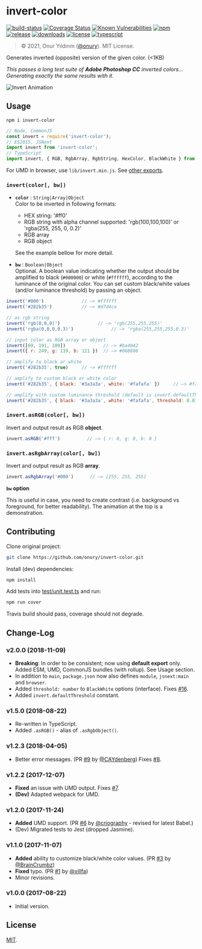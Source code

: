 # invert-color
 
[![build-status](https://img.shields.io/travis/onury/invert-color.svg?branch=master&style=flat-square)](https://travis-ci.org/onury/invert-color)
[![Coverage Status](https://coveralls.io/repos/github/onury/invert-color/badge.svg?branch=master&style=flat-square)](https://coveralls.io/github/onury/invert-color?branch=master)
[![Known Vulnerabilities](https://snyk.io/test/github/onury/invert-color/badge.svg?style=flat-square)](https://snyk.io/test/github/onury/invert-color)
[![npm](http://img.shields.io/npm/v/invert-color.svg?style=flat-square)](https://www.npmjs.com/package/invert-color)
[![release](https://img.shields.io/github/release/onury/invert-color.svg?style=flat-square)](https://github.com/onury/invert-color)
[![downloads](http://img.shields.io/npm/dm/invert-color.svg?style=flat-square)](https://www.npmjs.com/package/invert-color)
[![license](http://img.shields.io/npm/l/invert-color.svg?style=flat-square)](https://github.com/onury/invert-color/blob/master/LICENSE) 
[![typescript](https://img.shields.io/badge/written%20in-%20TypeScript%20-6575ff.svg?style=flat-square)](https://www.typescriptlang.org)   

> © 2021, Onur Yıldırım ([@onury](https://github.com/onury)). MIT License.

Generates inverted (opposite) version of the given color. (<1KB)

_This passes a long test suite of **Adobe Photoshop CC** inverted colors...   
Generating exactly the same results with it._

![Invert Animation](https://github.com/onury/invert-color/blob/master/test/anim/invert-animation.gif?raw=true)

## Usage

`npm i invert-color`

```js
// Node, CommonJS
const invert = require('invert-color');
// ES2015, JSNext
import invert from 'invert-color';
// TypeScript
import invert, { RGB, RgbArray, RgbString, HexColor, BlackWhite } from 'invert-color';
```
For UMD in browser, use `lib/invert.min.js`.
See [other exports](https://github.com/onury/invert-color/tree/master/lib).

### `invert(color[, bw])`

- **`color`** : `String|Array|Object`  
    Color to be inverted in following formats:
    
    * HEX string: '#ff0'
    * RGB string with alpha channel supported: 'rgb(100,100,100)' or 'rgba(255, 255, 0, 0.2)'
    * RGB array
    * RGB object
  
  See the example bellow for more detail.

- **`bw`** : `Boolean|Object`  
Optional. A boolean value indicating whether the output should be amplified to black (`#000000`) or white (`#ffffff`), according to the luminance of the original color. You can set custom black/white values (and/or luminance threshold) by passing an object.  


```js
invert('#000')              // —> #ffffff
invert('#282b35')           // —> #d7d4ca

// as rgb string
invert('rgb(0,0,0)')              // —> 'rgb(255,255,255)'
invert('rgba(0,0,0,0.3)')              // —> 'rgba(255,255,255,0.3)'

// input color as RGB array or object
invert([69, 191, 189])              // —> #ba4042
invert({ r: 249, g: 119, b: 121 })  // —> #068886

// amplify to black or white
invert('#282b35', true)     // —> #ffffff

// amplify to custom black or white color
invert('#282b35', { black: '#3a3a3a', white: '#fafafa' })     // —> #fafafa

// amplify with custom luminance threshold (default is invert.defaultThreshold = ~0.179)
invert('#282b35', { black: '#3a3a3a', white: '#fafafa', threshold: 0.01 })     // —> #3a3a3a
```

### `invert.asRGB(color[, bw])`
Invert and output result as RGB **object**.

```js
invert.asRGB('#fff')          // —> { r: 0, g: 0, b: 0 }
```

### `invert.asRgbArray(color[, bw])`
Invert and output result as RGB **array**.

```js
invert.asRgbArray('#000')      // —> [255, 255, 255]
```

**`bw` option**

 This is useful in case, you need to create contrast (i.e. background vs foreground, for better readability). The animation at the top is a demonstration.

## Contributing

Clone original project:

```sh
git clone https://github.com/onury/invert-color.git
```

Install (dev) dependencies:

```sh
npm install
```

Add tests into [test/unit.test.ts](test/unit.test.ts) and run:  

```sh
npm run cover
```

Travis build should pass, coverage should not degrade.

## Change-Log

### v2.0.0 (2018-11-09)
- **Breaking**: In order to be consistent; now using **default export** only. Added ESM, UMD, CommonJS bundles (with rollup). See Usage section.
- In addition to `main`, `package.json` now also defines `module`, `jsnext:main` and `browser`. 
- Added `threshold: number` to `BlackWhite` options (interface). Fixes [#16](https://github.com/onury/invert-color/issues/16).
- Added `invert.defaultThreshold` constant.

### v1.5.0 (2018-08-22)

- Re-written in TypeScript.
- Added `.asRGB()` - alias of `.asRgbObject()`.

### v1.2.3 (2018-04-05)

- Better error messages. (PR [#9](https://github.com/onury/invert-color/pull/9) by [@CAYdenberg](https://github.com/CAYdenberg)) Fixes [#8](https://github.com/onury/invert-color/issues/8).

### v1.2.2 (2017-12-07)

- **Fixed** an issue with UMD output. Fixes [#7](https://github.com/onury/invert-color/issues/7).
- **(Dev)** Adapted webpack for UMD.

### v1.2.0 (2017-11-24)

- **Added** UMD support. (PR [#6](https://github.com/onury/invert-color/pull/6) by [@criography](https://github.com/criography) - revised for latest Babel.)
- (Dev) Migrated tests to Jest (dropped Jasmine).

### v1.1.0 (2017-11-07)

- **Added** ability to customize black/white color values. (PR [#3](https://github.com/onury/invert-color/pull/3) by [@BrainCrumbz](https://github.com/BrainCrumbz))
- **Fixed** typo. (PR [#1](https://github.com/onury/invert-color/pull/1) by [@villfa](https://github.com/villfa))
- Minor revisions.

### v1.0.0 (2017-08-22)

- Initial version.

## License

[MIT][license].


[license]:https://github.com/onury/invert-color/blob/master/LICENSE
